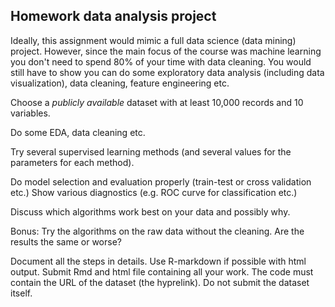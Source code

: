 
## Homework data analysis project

Ideally, this assignment would mimic a full data science (data mining) project. However, since the main focus of the course was machine learning you don't need 
to spend 80% of your time with data cleaning. You would still have to show you can do some exploratory data analysis (including data visualization), data cleaning, feature engineering etc.

Choose a *publicly available* dataset with at least 10,000 records and 10 variables. 

Do some EDA, data cleaning etc. 

Try several supervised learning methods (and several values for the parameters 
for each method).

Do model selection and evaluation properly (train-test or cross validation etc.) Show various diagnostics (e.g. ROC curve for classification etc.) 

Discuss which algorithms work best on your data and possibly why.

Bonus: Try the algorithms on the raw data without the cleaning. Are the results the same or worse?

Document all the steps in details. Use R-markdown if possible with html output. 
Submit Rmd and html file containing all your work. The code must contain the URL
of the dataset (the hyprelink). Do not submit the dataset itself.


